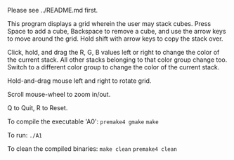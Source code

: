 Please see ../README.md first.

This program displays a grid wherein the user may stack cubes. Press Space to add a cube, Backspace to remove a cube, and use the arrow keys to move around the grid. Hold shift with arrow keys to copy the stack over.

Click, hold, and drag the R, G, B values left or right to change the color of the current stack. All other stacks belonging to that color group change too. Switch to a different color group to change the color of the current stack.

Hold-and-drag mouse left and right to rotate grid.

Scroll mouse-wheel to zoom in/out.

Q to Quit, R to Reset.

To compile the executable 'A0':
`premake4 gmake`
`make`

To run:
`./A1`

To clean the compiled binaries:
`make clean`
`premake4 clean`

